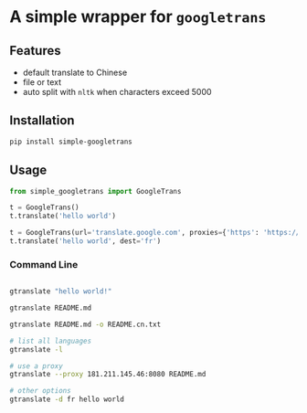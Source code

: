 # A simple wrapper for `googletrans`

## Features
- default translate to Chinese
- file or text
- auto split with `nltk` when characters exceed 5000

## Installation
```bash
pip install simple-googletrans
```

## Usage
```python
from simple_googletrans import GoogleTrans

t = GoogleTrans()
t.translate('hello world')

t = GoogleTrans(url='translate.google.com', proxies={'https': 'https://127.0.0.1:1080'}, timeout=15)
t.translate('hello world', dest='fr')
```

### Command Line
```bash

gtranslate "hello world!"

gtranslate README.md

gtranslate README.md -o README.cn.txt

# list all languages
gtranslate -l

# use a proxy
gtranslate --proxy 181.211.145.46:8080 README.md

# other options
gtranslate -d fr hello world
```
